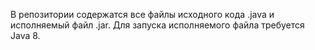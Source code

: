 В репозитории содержатся все файлы исходного кода .java и исполняемый файл .jar.
Для запуска исполняемого файла требуется Java 8.
